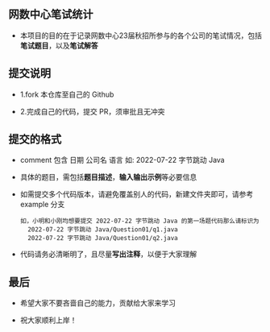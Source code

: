 ## 网数中心笔试统计

* 本项目的目的在于记录网数中心23届秋招所参与的各个公司的笔试情况，包括**笔试题目**，以及**笔试解答**

## 提交说明

* 1.fork 本仓库至自己的 Github

* 2.完成自己的代码，提交 PR，须审批且无冲突

## 提交的格式

* comment 包含 日期 公司名 语言 如: 2022-07-22 字节跳动 Java

* 具体的题目，需包括**题目描述**，**输入输出示例**等必要信息

* 如需提交多个代码版本，请避免覆盖别人的代码，新建文件夹即可，请参考 example 分支
  ```
  如，小明和小刚均想要提交 2022-07-22 字节跳动 Java 的第一场题代码那么请标识为
    2022-07-22 字节跳动 Java/Question01/q1.java
    2022-07-22 字节跳动 Java/Question01/q2.java
  ``` 
* 代码请务必清晰明了，且尽量**写出注释**，以便于大家理解

## 最后

* 希望大家不要吝啬自己的能力，贡献给大家来学习

* 祝大家顺利上岸！